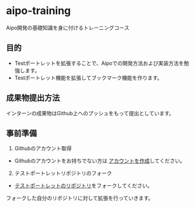 aipo-training
=============

Aipo開発の基礎知識を身に付けるトレーニングコース


目的
------

* Testポートレットを拡張することで、Aipoでの開発方法および実装方法を勉強します。
* Testポートレット機能を拡張してブックマーク機能を作ります。

成果物提出方法
------

インターンの成果物はGithub上へのプッシュをもって提出としています。


事前準備
------

1. Githubのアカウント取得
  * Githubのアカウントをお持ちでない方は [アカウントを作成](https://github.com/join)してください。


2. テストポートレットリポジトリのフォーク
  * [テストポートレットのリポジトリ](https://github.com/aipocom/test-portlet)をフォークしてください。


フォークした自分のリポジトリに対して拡張を行っていきます。




